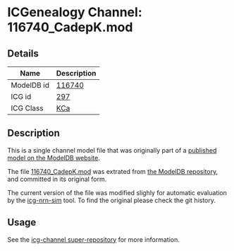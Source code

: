# ICGenealogy Channel: 116740\_CadepK.mod

## Details

Name | Description
---- | -----------
ModelDB id | [116740](http://senselab.med.yale.edu/ModelDB/ShowModel.cshtml?model=116740)
ICG id | [297](http://icg.neurotheory.ox.ac.uk/channels/5/297)
ICG Class | [KCa](http://icg.neurotheory.ox.ac.uk/channels/5)

## Description

This is a single channel model file that was originally part of a [published model on the ModelDB website](http://senselab.med.yale.edu/ModelDB/ShowModel.cshtml?model=116740).


The file [116740\_CadepK.mod](116740_CadepK.mod) was extrated from [the ModelDB repository](http://senselab.med.yale.edu/ModelDB/ShowModel.cshtml?model=116740), and committed in its original form.

The current version of the file was modified slighly for automatic evaluation by the [icg-nrn-sim](https://github.com/icgenealogy/icg-nrn-sim) tool. To find the original please check the git history.


## Usage

See the [icg-channel super-repository](https://github.com/icgenealogy/icg-channels) for more information.